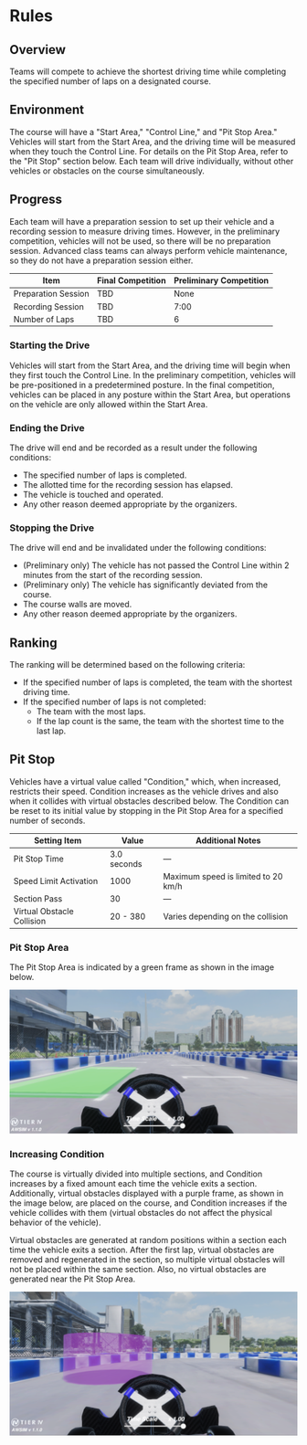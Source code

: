 # Rules

## Overview

Teams will compete to achieve the shortest driving time while completing the specified number of laps on a designated course.

## Environment

The course will have a "Start Area," "Control Line," and "Pit Stop Area." Vehicles will start from the Start Area, and the driving time will be measured when they touch the Control Line. For details on the Pit Stop Area, refer to the "Pit Stop" section below. Each team will drive individually, without other vehicles or obstacles on the course simultaneously.

## Progress

Each team will have a preparation session to set up their vehicle and a recording session to measure driving times. However, in the preliminary competition, vehicles will not be used, so there will be no preparation session. Advanced class teams can always perform vehicle maintenance, so they do not have a preparation session either.

| Item              | Final Competition | Preliminary Competition |
| ----------------- | ----------------- | ----------------------- |
| Preparation Session | TBD               | None                    |
| Recording Session  | TBD               | 7:00                    |
| Number of Laps     | TBD               | 6                       |

### Starting the Drive

Vehicles will start from the Start Area, and the driving time will begin when they first touch the Control Line. In the preliminary competition, vehicles will be pre-positioned in a predetermined posture. In the final competition, vehicles can be placed in any posture within the Start Area, but operations on the vehicle are only allowed within the Start Area.

### Ending the Drive

The drive will end and be recorded as a result under the following conditions:

- The specified number of laps is completed.
- The allotted time for the recording session has elapsed.
- The vehicle is touched and operated.
- Any other reason deemed appropriate by the organizers.

### Stopping the Drive

The drive will end and be invalidated under the following conditions:

- (Preliminary only) The vehicle has not passed the Control Line within 2 minutes from the start of the recording session.
- (Preliminary only) The vehicle has significantly deviated from the course.
- The course walls are moved.
- Any other reason deemed appropriate by the organizers.

<!--
### Retrying

In the final competition, if the vehicle cannot continue driving for some reason and you want to retry, you can apply to the staff for a retry. Applying for a retry will be treated as the end of the drive at that time, and the best lap count and driving time from all drives during the recording session will be adopted.
-->

## Ranking

The ranking will be determined based on the following criteria:

- If the specified number of laps is completed, the team with the shortest driving time.
- If the specified number of laps is not completed:
  - The team with the most laps.
  - If the lap count is the same, the team with the shortest time to the last lap.

## Pit Stop

Vehicles have a virtual value called "Condition," which, when increased, restricts their speed. Condition increases as the vehicle drives and also when it collides with virtual obstacles described below. The Condition can be reset to its initial value by stopping in the Pit Stop Area for a specified number of seconds.

| Setting Item            | Value        | Additional Notes               |
| ----------------------- | ------------ | ------------------------------ |
| Pit Stop Time           | 3.0 seconds  | ―                              |
| Speed Limit Activation  | 1000         | Maximum speed is limited to 20 km/h |
| Section Pass            | 30           | ―                              |
| Virtual Obstacle Collision | 20 - 380   | Varies depending on the collision |

### Pit Stop Area

The Pit Stop Area is indicated by a green frame as shown in the image below.

![pit-stop-area](./images/pit-stop-area.png)

### Increasing Condition

The course is virtually divided into multiple sections, and Condition increases by a fixed amount each time the vehicle exits a section. Additionally, virtual obstacles displayed with a purple frame, as shown in the image below, are placed on the course, and Condition increases if the vehicle collides with them (virtual obstacles do not affect the physical behavior of the vehicle).

Virtual obstacles are generated at random positions within a section each time the vehicle exits a section. After the first lap, virtual obstacles are removed and regenerated in the section, so multiple virtual obstacles will not be placed within the same section. Also, no virtual obstacles are generated near the Pit Stop Area.

![virtual-objects](./images/virtual-objects.png)
